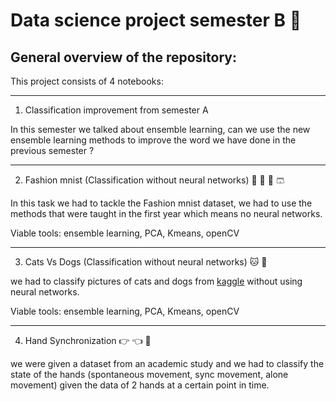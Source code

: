 # Data science project semester B :mechanical_arm:

## General overview of the repository:

This project consists of 4 notebooks:

------
1. Classification improvement from semester A

In this semester we talked about ensemble learning, can we use the new ensemble learning methods to improve the word we have done in the previous semester ? 

------

2. Fashion mnist (Classification  without neural networks) :womans_clothes:	:jeans:	:dress:	:shorts:	

In this task we had to tackle the Fashion mnist dataset, we had to use the methods that were taught in the first year which means no neural networks.

Viable tools: ensemble learning, PCA, Kmeans, openCV

------

3. Cats Vs Dogs (Classification without neural networks) :cat:	 :dog:

we had to classify pictures of cats and dogs from [kaggle](https://www.kaggle.com/c/dogs-vs-cats) without using neural networks.

Viable tools: ensemble learning, PCA, Kmeans, openCV

----
4. Hand Synchronization :point_right:	 :point_left:	 :raised_hands:	

we were given a dataset from an academic study and we had to classify the state of the hands (spontaneous movement, sync movement, alone movement) given the data of 2 hands at a certain point in time.